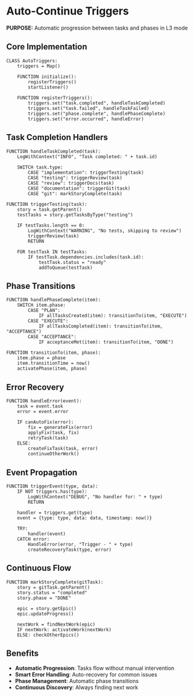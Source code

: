 # Auto-Continue Triggers

**PURPOSE:** Automatic progression between tasks and phases in L3 mode

## Core Implementation

```pseudocode
CLASS AutoTriggers:
    triggers = Map()
    
    FUNCTION initialize():
        registerTriggers()
        startListener()
    
    FUNCTION registerTriggers():
        triggers.set("task.completed", handleTaskCompleted)
        triggers.set("task.failed", handleTaskFailed)
        triggers.set("phase.complete", handlePhaseComplete)
        triggers.set("error.occurred", handleError)
```

## Task Completion Handlers

```pseudocode
FUNCTION handleTaskCompleted(task):
    LogWithContext("INFO", "Task completed: " + task.id)
    
    SWITCH task.type:
        CASE "implementation": triggerTesting(task)
        CASE "testing": triggerReview(task)
        CASE "review": triggerDocs(task)
        CASE "documentation": triggerGit(task)
        CASE "git": markStoryComplete(task)

FUNCTION triggerTesting(task):
    story = task.getParent()
    testTasks = story.getTasksByType("testing")
    
    IF testTasks.length == 0:
        LogWithContext("WARNING", "No tests, skipping to review")
        triggerReview(task)
        RETURN
    
    FOR testTask IN testTasks:
        IF testTask.dependencies.includes(task.id):
            testTask.status = "ready"
            addToQueue(testTask)
```

## Phase Transitions

```pseudocode
FUNCTION handlePhaseComplete(item):
    SWITCH item.phase:
        CASE "PLAN": 
            IF allTasksCreated(item): transitionTo(item, "EXECUTE")
        CASE "EXECUTE":
            IF allTasksCompleted(item): transitionTo(item, "ACCEPTANCE")
        CASE "ACCEPTANCE":
            IF acceptanceMet(item): transitionTo(item, "DONE")

FUNCTION transitionTo(item, phase):
    item.phase = phase
    item.transitionTime = now()
    activatePhase(item, phase)
```

## Error Recovery

```pseudocode
FUNCTION handleError(event):
    task = event.task
    error = event.error
    
    IF canAutoFix(error):
        fix = generateFix(error)
        applyFix(task, fix)
        retryTask(task)
    ELSE:
        createFixTask(task, error)
        continueOtherWork()
```

## Event Propagation

```pseudocode
FUNCTION triggerEvent(type, data):
    IF NOT triggers.has(type):
        LogWithContext("DEBUG", "No handler for: " + type)
        RETURN
        
    handler = triggers.get(type)
    event = {type: type, data: data, timestamp: now()}
    
    TRY:
        handler(event)
    CATCH error:
        HandleError(error, "Trigger - " + type)
        createRecoveryTask(type, error)
```

## Continuous Flow

```pseudocode
FUNCTION markStoryComplete(gitTask):
    story = gitTask.getParent()
    story.status = "completed"
    story.phase = "DONE"
    
    epic = story.getEpic()
    epic.updateProgress()
    
    nextWork = findNextWork(epic)
    IF nextWork: activateWork(nextWork)
    ELSE: checkOtherEpics()
```

## Benefits

- **Automatic Progression**: Tasks flow without manual intervention
- **Smart Error Handling**: Auto-recovery for common issues
- **Phase Management**: Automatic phase transitions
- **Continuous Discovery**: Always finding next work